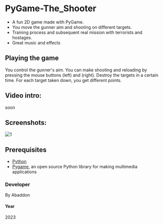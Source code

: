 # PyGame-The_Shooter

- A fun 2D game made with PyGame.
- You move the gunner aim and shooting on different targets.
- Training process and subsequent real mission with terrorists and hostages.
- Great music and effects

## Playing the game
You control the gunner's aim.
You can make shooting and reloading by pressing the mouse buttons (left) and (right).
Destroy the targets in a certain time.
For each target taken down, you get different points.

## Video intro:
soon

## Screenshots:
![1](https://user-images.githubusercontent.com/51271834/210250090-7ce7f438-0563-4b4a-85af-f8ce0c9fa674.png)


## Prerequisites
- [Python](https://www.python.org)
- [Pygame](https://www.pygame.org/news), an open source Python library for making multimedia applications

### Developer
By Abaddon

#### Year
2023
